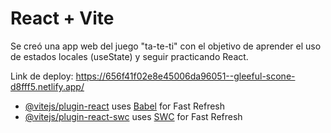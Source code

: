 # React + Vite

Se creó una app web del juego "ta-te-ti" con el objetivo de aprender el uso de estados locales (useState) y seguir practicando React.

Link de deploy: https://656f41f02e8e45006da96051--gleeful-scone-d8fff5.netlify.app/

- [@vitejs/plugin-react](https://github.com/vitejs/vite-plugin-react/blob/main/packages/plugin-react/README.md) uses [Babel](https://babeljs.io/) for Fast Refresh
- [@vitejs/plugin-react-swc](https://github.com/vitejs/vite-plugin-react-swc) uses [SWC](https://swc.rs/) for Fast Refresh
